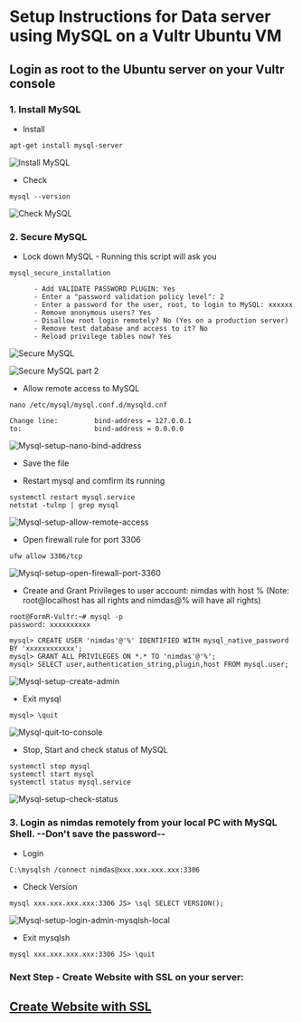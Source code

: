 
# Setup Instructions for Data server using MySQL on a Vultr Ubuntu VM

## Login as root to the Ubuntu server on your Vultr console


### 1. Install MySQL

- Install 
```
apt-get install mysql-server
```

![Install MySQL](./images/fr0305-01_Ubuntu-install-mysql.png "Install MySQL")

- Check
```
mysql --version
```

![Check MySQL](./images/fr0305-02_Ubuntu-check-mysql.png "Check MySQL")

### 2. Secure MySQL

- Lock down MySQL - Running this script will ask you

```
mysql_secure_installation

      - Add VALIDATE PASSWORD PLUGIN: Yes
      - Enter a "password validation policy level": 2
      - Enter a password for the user, root, to login to MySQL: xxxxxx
      - Remove anonymous users? Yes
      - Disallow root login remotely? No (Yes on a production server)
      - Remove test database and access to it? No 
      - Reload privilege tables now? Yes
```

![Secure MySQL](./images/fr0305-03_Ubuntu-secure-mysql.png "Secure MySQL")

![Secure MySQL part 2](./images/fr0305-03_Ubuntu-secure-mysql2.png "Secure MySQL part 2")

- Allow remote access to MySQL 

```
nano /etc/mysql/mysql.conf.d/mysqld.cnf

Change line:         bind-address = 127.0.0.1
to:                  bind-address = 0.0.0.0
```

![Mysql-setup-nano-bind-address](./images/fr0305-04_Ubuntu-nano-bind-address-mysql.png "Mysql-setup-nano-bind-address")

- Save the file

- Restart mysql and comfirm its running

```
systemctl restart mysql.service
netstat -tulnp | grep mysql
```

![Mysql-setup-allow-remote-access](./images/fr0305-05_Ubuntu-allow-remote-access-mysql.png "Mysql-setup-allow-remote-access")

- Open firewall rule for port 3306
```
ufw allow 3306/tcp
```

![Mysql-setup-open-firewall-port-3360](./images/fr0305-06_Ubuntu-open-firewall-port-3360-mysql.png "Mysql-setup-open-firewall-port-3360")

- Create and Grant Privileges to user account: nimdas with host %
(Note: root@localhost has all rights and nimdas@% will have all rights)

```
root@FormR-Vultr:~# mysql -p
password: xxxxxxxxxx

mysql> CREATE USER 'nimdas'@'%' IDENTIFIED WITH mysql_native_password BY 'xxxxxxxxxxxx';
mysql> GRANT ALL PRIVILEGES ON *.* TO 'nimdas'@'%';
mysql> SELECT user,authentication_string,plugin,host FROM mysql.user;
```
![Mysql-setup-create-admin](./images/fr0305-07_Ubuntu-create-admin-mysql.png "Mysql-setup-create-admin")

- Exit mysql
```
mysql> \quit
```

![Mysql-quit-to-console](./images/fr0305-08_Ubuntu-quit-to-console-mysql.png "Mysql-quit-to-console")

- Stop, Start and check status of MySQL
```
systemctl stop mysql
systemctl start mysql
systemctl status mysql.service
```

![Mysql-setup-check-status](./images/fr0305-09_Ubuntu-check-status-mysql.png "Mysql-setup-check-status")

### 3. Login as nimdas remotely from your local PC with MySQL Shell. --Don't save the password-- 

- Login
```
C:\mysqlsh /connect nimdas@xxx.xxx.xxx.xxx:3306
```
- Check Version
```
mysql xxx.xxx.xxx.xxx:3306 JS> \sql SELECT VERSION();
```

![Mysql-setup-login-admin-mysqlsh-local](./images/fr0305-10_Ubuntu-login-admin-mysqlsh-local.png "Mysql-setup-login-admin-mysqlsh-local")
 
- Exit mysqlsh
```
mysql xxx.xxx.xxx.xxx:3306 JS> \quit
```

### Next Step - Create Website with SSL on your server: 

## [Create Website with SSL](../setup/fr0306_Setup-Website-SSL-Ubuntu.md)

